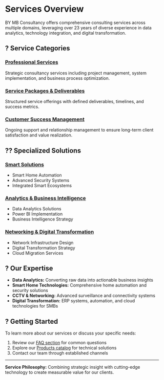 # Services Overview

BY MB Consultancy offers comprehensive consulting services across multiple domains, leveraging over 23 years of diverse experience in data analytics, technology integration, and digital transformation.

## ? Service Categories

### [Professional Services](Professional_Services_Catalog_v1.0_20250518.md)
Strategic consultancy services including project management, system implementation, and business process optimization.

### [Service Packages & Deliverables](Service_Packages_Deliverables_v1.0_20250518.md)
Structured service offerings with defined deliverables, timelines, and success metrics.

### [Customer Success Management](Customer_Success_Management_v1.0_20250506.md)
Ongoing support and relationship management to ensure long-term client satisfaction and value realization.

## ?? Specialized Solutions

### [Smart Solutions](Smart_Solutions/)
- Smart Home Automation
- Advanced Security Systems
- Integrated Smart Ecosystems

### [Analytics & Business Intelligence](Analytics_Business_Intelligence/)
- Data Analytics Solutions
- Power BI Implementation
- Business Intelligence Strategy

### [Networking & Digital Transformation](Networking_Digital_Transformation/)
- Network Infrastructure Design
- Digital Transformation Strategy
- Cloud Migration Services

## ? Our Expertise

- **Data Analytics:** Converting raw data into actionable business insights
- **Smart Home Technologies:** Comprehensive home automation and security solutions
- **CCTV & Networking:** Advanced surveillance and connectivity systems
- **Digital Transformation:** ERP systems, automation, and cloud technologies for SMBs

## ? Getting Started

To learn more about our services or discuss your specific needs:

1. Review our [FAQ section](../FAQ/) for common questions
2. Explore our [Products catalog](../Products/) for technical solutions
3. Contact our team through established channels

---

**Service Philosophy:** Combining strategic insight with cutting-edge technology to create measurable value for our clients.